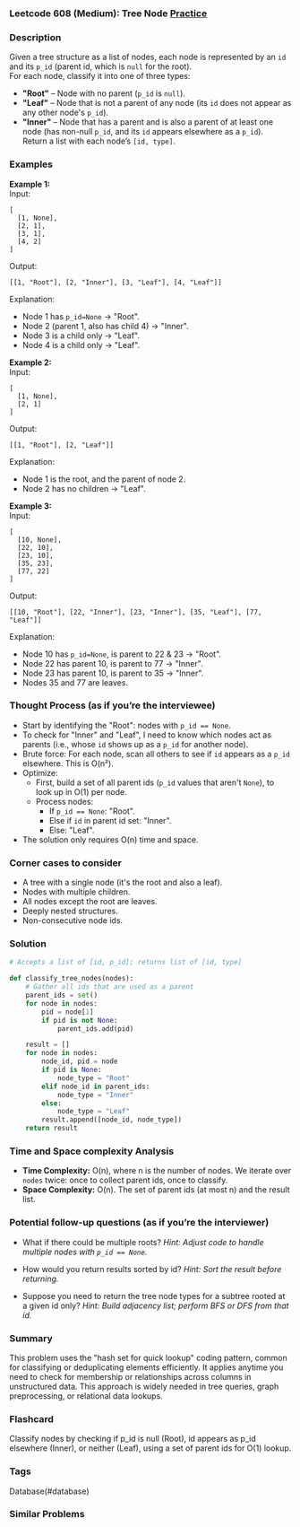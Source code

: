 ### Leetcode 608 (Medium): Tree Node [Practice](https://leetcode.com/problems/tree-node)

### Description  
Given a tree structure as a list of nodes, each node is represented by an `id` and its `p_id` (parent id, which is `null` for the root).  
For each node, classify it into one of three types:
- **"Root"** – Node with no parent (`p_id` is `null`).
- **"Leaf"** – Node that is not a parent of any node (its `id` does not appear as any other node's `p_id`).
- **"Inner"** – Node that has a parent and is also a parent of at least one node (has non-null `p_id`, and its `id` appears elsewhere as a `p_id`).  
Return a list with each node’s `[id, type]`.

### Examples  

**Example 1:**  
Input:  
```
[
  [1, None],
  [2, 1],
  [3, 1],
  [4, 2]
]
```
Output:  
```
[[1, "Root"], [2, "Inner"], [3, "Leaf"], [4, "Leaf"]]
```
Explanation:  
- Node 1 has `p_id=None` → "Root".
- Node 2 (parent 1, also has child 4) → "Inner".
- Node 3 is a child only → "Leaf".
- Node 4 is a child only → "Leaf".

**Example 2:**  
Input:  
```
[
  [1, None],
  [2, 1]
]
```
Output:  
```
[[1, "Root"], [2, "Leaf"]]
```
Explanation:  
- Node 1 is the root, and the parent of node 2.
- Node 2 has no children → "Leaf".

**Example 3:**  
Input:  
```
[
  [10, None],
  [22, 10],
  [23, 10],
  [35, 23],
  [77, 22]
]
```
Output:  
```
[[10, "Root"], [22, "Inner"], [23, "Inner"], [35, "Leaf"], [77, "Leaf"]]
```
Explanation:  
- Node 10 has `p_id=None`, is parent to 22 & 23 → "Root".
- Node 22 has parent 10, is parent to 77 → "Inner".
- Node 23 has parent 10, is parent to 35 → "Inner".
- Nodes 35 and 77 are leaves.

### Thought Process (as if you’re the interviewee)  
- Start by identifying the "Root": nodes with `p_id == None`.
- To check for "Inner" and "Leaf", I need to know which nodes act as parents (i.e., whose `id` shows up as a `p_id` for another node).
- Brute force: For each node, scan all others to see if `id` appears as a `p_id` elsewhere. This is O(n²).
- Optimize:  
  - First, build a set of all parent ids (`p_id` values that aren't `None`), to look up in O(1) per node.
  - Process nodes:
    - If `p_id == None`: "Root".
    - Else if `id` in parent id set: "Inner".
    - Else: "Leaf".
- The solution only requires O(n) time and space.

### Corner cases to consider  
- A tree with a single node (it's the root and also a leaf).
- Nodes with multiple children.
- All nodes except the root are leaves.
- Deeply nested structures.
- Non-consecutive node ids.

### Solution

```python
# Accepts a list of [id, p_id]; returns list of [id, type]

def classify_tree_nodes(nodes):
    # Gather all ids that are used as a parent
    parent_ids = set()
    for node in nodes:
        pid = node[1]
        if pid is not None:
            parent_ids.add(pid)

    result = []
    for node in nodes:
        node_id, pid = node
        if pid is None:
            node_type = "Root"
        elif node_id in parent_ids:
            node_type = "Inner"
        else:
            node_type = "Leaf"
        result.append([node_id, node_type])
    return result
```

### Time and Space complexity Analysis  

- **Time Complexity:** O(n), where n is the number of nodes. We iterate over `nodes` twice: once to collect parent ids, once to classify.
- **Space Complexity:** O(n). The set of parent ids (at most n) and the result list.

### Potential follow-up questions (as if you’re the interviewer)  

- What if there could be multiple roots?
  *Hint: Adjust code to handle multiple nodes with `p_id == None`.*

- How would you return results sorted by id?
  *Hint: Sort the result before returning.*

- Suppose you need to return the tree node types for a subtree rooted at a given id only?
  *Hint: Build adjacency list; perform BFS or DFS from that id.*

### Summary
This problem uses the "hash set for quick lookup" coding pattern, common for classifying or deduplicating elements efficiently. It applies anytime you need to check for membership or relationships across columns in unstructured data. This approach is widely needed in tree queries, graph preprocessing, or relational data lookups.


### Flashcard
Classify nodes by checking if p_id is null (Root), id appears as p_id elsewhere (Inner), or neither (Leaf), using a set of parent ids for O(1) lookup.

### Tags
Database(#database)

### Similar Problems
